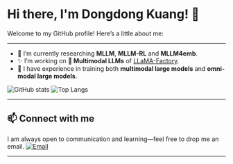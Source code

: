 # Hi there, I'm Dongdong Kuang! 👋

Welcome to my GitHub profile! Here’s a little about me:

---
- 🌱 I’m currently researching **MLLM**, **MLLM-RL** and **MLLM4emb**.
- ✨ I’m working on **🤖 Multimodal LLMs**  of [LLaMA-Factory](https://github.com/hiyouga/LLaMA-Factory).
- 🤗 I have experience in training both **multimodal large models** and **omni-modal large models**.

![GitHub stats](https://github-readme-stats-git-masterrstaa-rickstaa.vercel.app/api?username=kuangdd01&show_icons=true)
![Top Langs](https://github-readme-stats-git-masterrstaa-rickstaa.vercel.app/api/top-langs/?username=kuangdd01&langs_count=3&hide=javascript,go,html,css,tex,Roff,C,Assembly)


---

## 📫 Connect with me
I am always open to communication and learning—feel free to drop me an email.
[![Email](https://img.shields.io/badge/Email-red?style=flat-square&logo=gmail)](mailto:kingsleydodonow@gmail.com)

---
